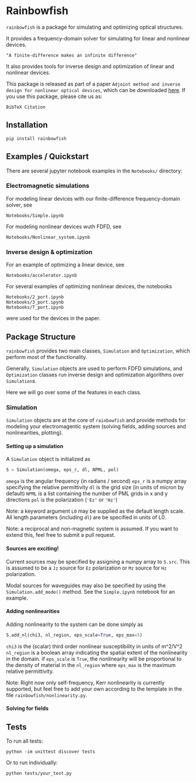 # Rainbowfish

`rainbowfish` is a package for simulating and optimizing optical structures.

It provides a frequency-domain solver for simulating for linear and nonlinear devices.

	"A finite-difference makes an infinite difference"

It also provides tools for inverse design and optimization of linear and nonlinear devices.

This package is released as part of a paper `Adjoint method and inverse design for nonlinear optical devices`, which can be downloaded [here](broken_link).  If you use this package, please cite us as:

	BibTeX Citation

## Installation

	pip install rainbowfish

## Examples / Quickstart

There are several jupyter notebook examples in the `Notebooks/` directory:

### Electromagnetic simulations

For modeling linear devices with our finite-difference frequency-domain solver, see

	Notebooks/Simple.ipynb

For modeling nonlinear devices wuth FDFD, see 

	Notebooks/Nonlinear_system.ipynb

### Inverse design & optimization

For an example of optimizing a linear device, see 

	Notebooks/accelerator.ipynb

For several examples of optimizing nonlinear devices, the notebooks

	Notebooks/2_port.ipynb
	Notebooks/3_port.ipynb
	Notebooks/T_port.ipynb

were used for the devices in the paper.

## Package Structure

`rainbowfish` provides two main classes, `Simulation` and `Optimization`, which perform most of the functionality.

Generally, `Simulation` objects are used to perform FDFD simulations, and `Optimization` classes run inverse design and optimization algorithms over `Simulation`s.

Here we will go over some of the features in each class.

### Simulation

`Simulation` objects are at the core of `rainbowfish` and provide methods for modeling your electromagentic system (solving fields, adding sources and nonlinearities, plotting).

#### Setting up a simulation

A `Simulation` object is initialized as

```python
S = Simulation(omega, eps_r, dl, NPML, pol)
```

`omega` is the angular frequency (in radians / second)
`eps_r` is a numpy array specifying the relative permittivity
`dl` is the grid size (in units of micron by default)
`NPML` is a list containing the number of PML grids in x and y directions
`pol` is the polarization (`'Ez'` or `'Hz'`)

Note:  a keyword argument `L0` may be supplied as the default length scale.  All length parameters (including `dl`) are be specified in units of L0.

Note: a reciprocal and non-magnetic system is assumed.  If you want to extend this, feel free to submit a pull request.

#### Sources are exciting!

Current sources may be specified by assigning a numpy array to `S.src`.  This is assumed to be a `Jz` source for `Ez` polarization or `Mz` source for `Hz` polarization.

Modal sources for waveguides may also be specified by using the `Simulation.add_mode()` method.  See the `Simple.ipynb` notebook for an example.

#### Adding nonlinearities

Adding nonlinearity to the system can be done simply as

```python
S.add_nl(chi3, nl_region, eps_scale=True, eps_max=5)
```

`chi3` is the (scalar) third order nonlinear susceptibility in units of m^2/V^2
`nl_region` is a boolean array indicating the spatial extent of the nonlinearity in the domain.
if `eps_scale` is `True`, the nonlinearity will be proportional to the density of material in the `nl_region` where `eps_max` is the maximum relative permittivity.

Note:  Right now only self-frequency, Kerr nonlinearity is currently supported, but feel free to add your own according to the template in the file `rainbowfish/nonlinearity.py`.

#### Solving for fields

## Tests

To run all tests:

	python -im unittest discover tests

Or to run individually:
	
	python tests/your_test.py

